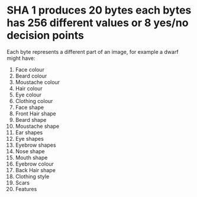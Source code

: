 
# SHA 1 produces 20 bytes each bytes has 256 different values or 8 yes/no decision points

Each byte represents a different part of an image, for example a dwarf might have:

1. Face colour
2. Beard colour
3. Moustache colour
4. Hair colour
5. Eye colour
6. Clothing colour
7. Face shape
8. Front Hair shape
9. Beard shape
10. Moustache shape
11. Ear shapes
12. Eye shapes
13. Eyebrow shapes
14. Nose shape
15. Mouth shape
16. Eyebrow colour
17. Back Hair shape
18. Clothing style
19. Scars
20. Features
